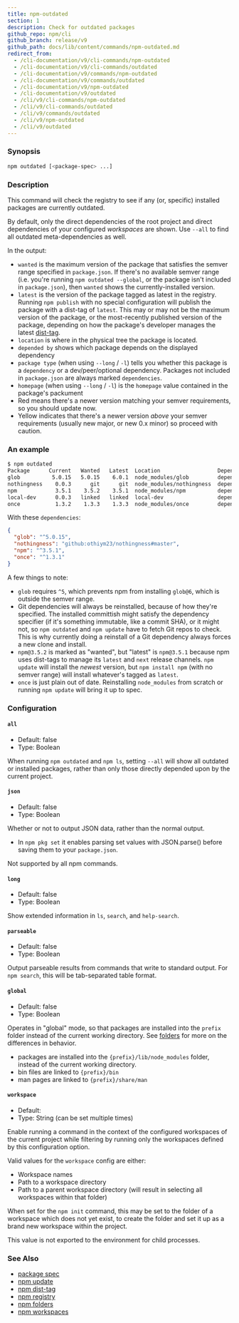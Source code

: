 ```yaml
---
title: npm-outdated
section: 1
description: Check for outdated packages
github_repo: npm/cli
github_branch: release/v9
github_path: docs/lib/content/commands/npm-outdated.md
redirect_from:
  - /cli-documentation/v9/cli-commands/npm-outdated
  - /cli-documentation/v9/cli-commands/outdated
  - /cli-documentation/v9/commands/npm-outdated
  - /cli-documentation/v9/commands/outdated
  - /cli-documentation/v9/npm-outdated
  - /cli-documentation/v9/outdated
  - /cli/v9/cli-commands/npm-outdated
  - /cli/v9/cli-commands/outdated
  - /cli/v9/commands/outdated
  - /cli/v9/npm-outdated
  - /cli/v9/outdated
---
```


### Synopsis

```bash
npm outdated [<package-spec> ...]
```

### Description

This command will check the registry to see if any (or, specific) installed packages are currently outdated.

By default, only the direct dependencies of the root project and direct dependencies of your configured _workspaces_ are shown. Use `--all` to find all outdated meta-dependencies as well.

In the output:

- `wanted` is the maximum version of the package that satisfies the semver range specified in `package.json`. If there's no available semver range (i.e. you're running `npm outdated --global`, or the package isn't included in `package.json`), then `wanted` shows the currently-installed version.
- `latest` is the version of the package tagged as latest in the registry. Running `npm publish` with no special configuration will publish the package with a dist-tag of `latest`. This may or may not be the maximum version of the package, or the most-recently published version of the package, depending on how the package's developer manages the latest [dist-tag](/cli/v9/commands/npm-dist-tag).
- `location` is where in the physical tree the package is located.
- `depended by` shows which package depends on the displayed dependency
- `package type` (when using `--long` / `-l`) tells you whether this package is a `dependency` or a dev/peer/optional dependency. Packages not included in `package.json` are always marked `dependencies`.
- `homepage` (when using `--long` / `-l`) is the `homepage` value contained in the package's packument
- Red means there's a newer version matching your semver requirements, so you should update now.
- Yellow indicates that there's a newer version _above_ your semver requirements (usually new major, or new 0.x minor) so proceed with caution.

### An example

```bash
$ npm outdated
Package      Current   Wanted   Latest  Location                  Depended by
glob          5.0.15   5.0.15    6.0.1  node_modules/glob         dependent-package-name
nothingness    0.0.3      git      git  node_modules/nothingness  dependent-package-name
npm            3.5.1    3.5.2    3.5.1  node_modules/npm          dependent-package-name
local-dev      0.0.3   linked   linked  local-dev                 dependent-package-name
once           1.3.2    1.3.3    1.3.3  node_modules/once         dependent-package-name
```

With these `dependencies`:

```json
{
  "glob": "^5.0.15",
  "nothingness": "github:othiym23/nothingness#master",
  "npm": "^3.5.1",
  "once": "^1.3.1"
}
```

A few things to note:

- `glob` requires `^5`, which prevents npm from installing `glob@6`, which is outside the semver range.
- Git dependencies will always be reinstalled, because of how they're specified. The installed committish might satisfy the dependency specifier (if it's something immutable, like a commit SHA), or it might not, so `npm outdated` and `npm update` have to fetch Git repos to check. This is why currently doing a reinstall of a Git dependency always forces a new clone and install.
- `npm@3.5.2` is marked as "wanted", but "latest" is `npm@3.5.1` because npm uses dist-tags to manage its `latest` and `next` release channels. `npm update` will install the _newest_ version, but `npm install npm` (with no semver range) will install whatever's tagged as `latest`.
- `once` is just plain out of date. Reinstalling `node_modules` from scratch or running `npm update` will bring it up to spec.

### Configuration

#### `all`

- Default: false
- Type: Boolean

When running `npm outdated` and `npm ls`, setting `--all` will show all outdated or installed packages, rather than only those directly depended upon by the current project.

#### `json`

- Default: false
- Type: Boolean

Whether or not to output JSON data, rather than the normal output.

- In `npm pkg set` it enables parsing set values with JSON.parse() before saving them to your `package.json`.

Not supported by all npm commands.

#### `long`

- Default: false
- Type: Boolean

Show extended information in `ls`, `search`, and `help-search`.

#### `parseable`

- Default: false
- Type: Boolean

Output parseable results from commands that write to standard output. For `npm search`, this will be tab-separated table format.

#### `global`

- Default: false
- Type: Boolean

Operates in "global" mode, so that packages are installed into the `prefix` folder instead of the current working directory. See [folders](/cli/v9/configuring-npm/folders) for more on the differences in behavior.

- packages are installed into the `{prefix}/lib/node_modules` folder, instead of the current working directory.
- bin files are linked to `{prefix}/bin`
- man pages are linked to `{prefix}/share/man`

#### `workspace`

- Default:
- Type: String (can be set multiple times)

Enable running a command in the context of the configured workspaces of the current project while filtering by running only the workspaces defined by this configuration option.

Valid values for the `workspace` config are either:

- Workspace names
- Path to a workspace directory
- Path to a parent workspace directory (will result in selecting all workspaces within that folder)

When set for the `npm init` command, this may be set to the folder of a workspace which does not yet exist, to create the folder and set it up as a brand new workspace within the project.

This value is not exported to the environment for child processes.

### See Also

- [package spec](/cli/v9/using-npm/package-spec)
- [npm update](/cli/v9/commands/npm-update)
- [npm dist-tag](/cli/v9/commands/npm-dist-tag)
- [npm registry](/cli/v9/using-npm/registry)
- [npm folders](/cli/v9/configuring-npm/folders)
- [npm workspaces](/cli/v9/using-npm/workspaces)
